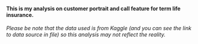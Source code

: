 #### This is my analysis on customer portrait and call feature for term life insurance.
*Please be note that the data used is from Kaggle (and you can see the link to data source in file) so  this analysis may not reflect the reality.*
